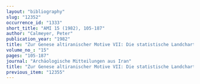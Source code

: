 ```yaml
---
layout: "bibliography"
slug: "12352"
occurrence_id: "1333"
short_title: "AMI 15 (1982), 105-187"
author: "Calmeyer, Peter"
publication_year: "1982"
title: "Zur Genese altiranischer Motive VII: Die statistische Landcharte des Perserreiches I"
volume_no_: "15"
pages: "105-187"
journal: "Archäologische Mitteilungen aus Iran"
title: "Zur Genese altiranischer Motive VII: Die statistische Landcharte des Perserreiches I"
previous_item: "12355"
---
```

